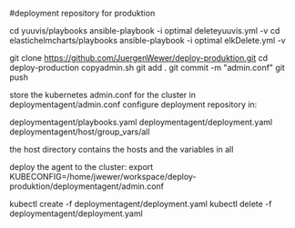 #deployment repository for produktion

cd yuuvis/playbooks
ansible-playbook -i optimal deleteyuuvis.yml -v
cd elastichelmcharts/playbooks
ansible-playbook -i optimal elkDelete.yml -v



git clone https://github.com/JuergenWewer/deploy-produktion.git
cd deploy-production
copyadmin.sh
git add .
git commit -m "admin.conf"
git push


store the kubernetes admin.conf for the cluster in deploymentagent/admin.conf
configure deployment repository in:

deploymentagent/playbooks.yaml
deploymentagent/deployment.yaml
deploymentagent/host/group_vars/all

the host directory contains the hosts and the variables in all

deploy the agent to the cluster:
export KUBECONFIG=/home/jwewer/workspace/deploy-produktion/deploymentagent/admin.conf

kubectl create -f deploymentagent/deployment.yaml
kubectl delete -f deploymentagent/deployment.yaml
